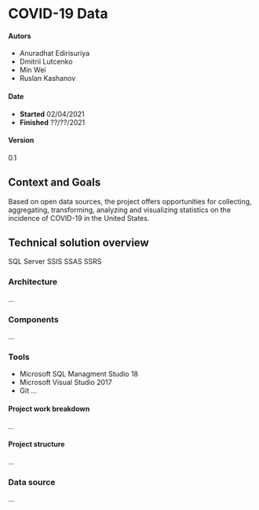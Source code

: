 # COVID-19 Data
#### Autors
- Anuradhat Edirisuriya
- Dmitrii Lutcenko  
- Min Wei        
- Ruslan Kashanov
#### Date
- **Started**   02/04/2021
- **Finished**  ??/??/2021
#### Version
0.1
## Context and Goals
Based on open data sources, the project offers opportunities for collecting, aggregating, transforming, analyzing and visualizing statistics on the incidence of COVID-19 in the United States.
## Technical solution overview
SQL Server
SSIS
SSAS
SSRS
### Architecture
...
### Components
...
### Tools
- Microsoft SQL Managment Studio 18 
- Microsoft Visual Studio 2017
- Git
...
#### Project work breakdown 
...
#### Project structure
...
### Data source
...
